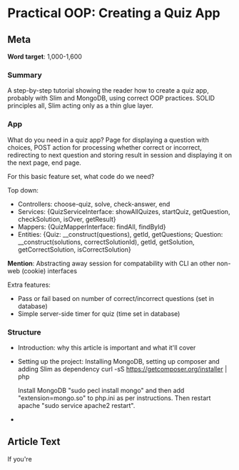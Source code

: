 # Practical OOP: Creating a Quiz App
## Meta

**Word target**: 1,000-1,600

### Summary

A step-by-step tutorial showing the reader how to create a quiz app, probably with Slim and MongoDB, using correct OOP practices. SOLID principles all, Slim acting only as a thin glue layer.

### App

What do you need in a quiz app? Page for displaying a question with choices, POST action for processing whether correct or incorrect, redirecting to next question and storing result in session and displaying it on the next page, end page.

For this basic feature set, what code do we need?

Top down:

+ Controllers: choose-quiz, solve, check-answer, end
+ Services: {QuizServiceInterface: showAllQuizes, startQuiz, getQuestion, checkSolution, isOver, getResult}
+ Mappers: {QuizMapperInterface: findAll, findById}
+ Entities: {Quiz: __construct(questions), getId, getQuestions; Question: __construct(solutions, correctSolutionId), getId, getSolution, getCorrectSolution, isCorrectSolution}

**Mention**: Abstracting away session for compatability with CLI an other non-web (cookie) interfaces

Extra features: 
+ Pass or fail based on number of correct/incorrect questions (set in database)
+ Simple server-side timer for quiz (time set in database)

### Structure

+ Introduction: why this article is important and what it'll cover
+ Setting up the project: Installing MongoDB, setting up composer and adding Slim as dependency
    curl -sS https://getcomposer.org/installer | php
    
    Install MongoDB "sudo pecl install mongo" and then add "extension=mongo.so" to php.ini as per instructions. Then restart apache "sudo service apache2 restart".
+

## Article Text

If you're 
